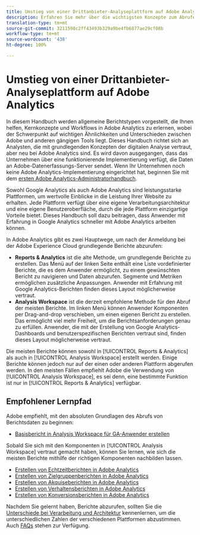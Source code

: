 ```yaml
---
title: Umstieg von einer Drittanbieter-Analyseplattform auf Adobe Analytics
description: Erfahren Sie mehr über die wichtigsten Konzepte zum Abrufen von Berichten, die auf Anwender ausgerichtet sind, die mit anderen Plattformen wie Google Analytics vertraut sind.
translation-type: tm+mt
source-git-commit: 3211598c2ff43493b329a9be4fb6877ae29cf08b
workflow-type: tm+mt
source-wordcount: '438'
ht-degree: 100%

---
```



# Umstieg von einer Drittanbieter-Analyseplattform auf Adobe Analytics

In diesem Handbuch werden allgemeine Berichtstypen vorgestellt, die Ihnen helfen, Kernkonzepte und Workflows in Adobe Analytics zu erlernen, wobei der Schwerpunkt auf wichtigen Ähnlichkeiten und Unterschieden zwischen Adobe und anderen gängigen Tools liegt. Dieses Handbuch richtet sich an Analysten, die mit grundlegenden Konzepten der digitalen Analyse vertraut, aber neu bei Adobe Analytics sind. Es wird davon ausgegangen, dass das Unternehmen über eine funktionierende Implementierung verfügt, die Daten an Adobe-Datenerfassungs-Server sendet. Wenn Ihr Unternehmen noch keine Adobe Analytics-Implementierung eingerichtet hat, beginnen Sie mit dem [ersten Adobe Analytics-Administratorhandbuch](/help/admin/admin-console/first-admin-guide.md).

Sowohl Google Analytics als auch Adobe Analytics sind leistungsstarke Plattformen, um wertvolle Einblicke in die Leistung Ihrer Website zu erhalten. Jede Plattform verfügt über eine eigene Verarbeitungsarchitektur und eine eigene Benutzeroberfläche, durch die jede Plattform einzigartige Vorteile bietet. Dieses Handbuch soll dazu beitragen, dass Anwender mit Erfahrung in Google Analytics schneller mit Adobe Analytics arbeiten können.

In Adobe Analytics gibt es zwei Hauptwege, um nach der Anmeldung bei der Adobe Experience Cloud grundlegende Berichte abzurufen:

* **Reports &amp; Analytics** ist die alte Methode, um grundlegende Berichte zu erstellen. Das Menü auf der linken Seite enthält eine Liste vordefinierter Berichte, die es dem Anwender ermöglicht, zu einem gewünschten Bericht zu navigieren und Daten abzurufen. Segmente und Metriken ermöglichen zusätzliche Anpassungen. Anwender mit Erfahrung mit Google Analytics-Berichten finden dieses Layout möglicherweise vertraut.
* **Analysis Workspace** ist die derzeit empfohlene Methode für den Abruf der meisten Berichte. Im linken Menü können Anwender Komponenten per Drag-and-drop verschieben, um einen eigenen Bericht zu erstellen. Das ermöglicht viel mehr Freiheit, um die Berichtsanforderungen genau zu erfüllen. Anwender, die mit der Erstellung von Google Analytics-Dashboards und benutzerspezifischen Berichten vertraut sind, finden dieses Layout möglicherweise vertraut.

Die meisten Berichte können sowohl in [!UICONTROL Reports &amp; Analytics] als auch in [!UICONTROL Analysis Workspace] erstellt werden. Einige Berichte können jedoch nur auf der einen oder anderen Plattform abgerufen werden. In den meisten Fällen empfiehlt Adobe die Verwendung von [!UICONTROL Analysis Workspace], es sei denn, eine bestimmte Funktion ist nur in [!UICONTROL Reports &amp; Analytics] verfügbar.

## Empfohlener Lernpfad

Adobe empfiehlt, mit den absoluten Grundlagen des Abrufs von Berichtsdaten zu beginnen:

* [Basisbericht in Analysis Workspace für GA-Anwender erstellen](reports/create-report.md)

Sobald Sie sich mit den Komponenten in [!UICONTROL Analysis Workspace] vertraut gemacht haben, können Sie lernen, wie sich die meisten Berichte mithilfe der richtigen Komponenten nachbilden lassen.

* [Erstellen von Echtzeitberichten in Adobe Analytics](reports/realtime-reports.md)
* [Erstellen von Zielgruppenberichten in Adobe Analytics](reports/audience-reports.md)
* [Erstellen von Akquiseberichten in Adobe Analytics](reports/acquisition-reports.md)
* [Erstellen von Verhaltensberichten in Adobe Analytics](reports/behavior-reports.md)
* [Erstellen von Konversionsberichten in Adobe Analytics](reports/conversions-reports.md)

Nachdem Sie gelernt haben, Berichte abzurufen, sollten Sie die [Unterschiede bei Verarbeitung und Architektur](processing-differences.md) kennenlernen, um die unterschiedlichen Zahlen der verschiedenen Plattformen abzustimmen. Auch [FAQs](faq.md) stehen zur Verfügung.
